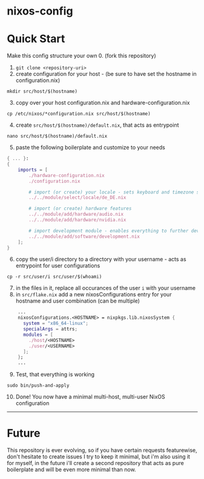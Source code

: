 # nixos-config

# Quick Start
Make this config structure your own
0. (fork this repository)
1. `git clone <repository-uri>`
2. create configuration for your host - (be sure to have set the hostname in configuration.nix)
```shell
mkdir src/host/$(hostname)
```
3. copy over your host configuration.nix and hardware-configuration.nix 
```shell
cp /etc/nixos/*configuration.nix src/host/$(hostname)
```
4. create `src/host/$(hostname)/default.nix`, that acts as entrypoint
```shell
nano src/host/$(hostname)/default.nix
```
5. paste the following boilerplate and customize to your needs
```nix
{ ... }:
{
    imports = [
        ./hardware-configuration.nix
        ./configuration.nix

        # import (or create) your locale - sets keyboard and timezone stuff
        ../../module/select/locale/de_DE.nix

        # import (or create) hardware features
        ../../module/add/hardware/audio.nix
        ../../module/add/hardware/nvidia.nix

        # import development module - enables everything to further develop this config
        ../../module/add/software/development.nix
    ];
}
```
6. copy the user/i directory to a directory with your username - acts as entrypoint for user configurations
```shell
cp -r src/user/i src/user/$(whoami)
```
7. in the files in it, replace all occurances of the user `i` with your username
8. in `src/flake.nix` add a new nixosConfigurations entry for your hostname and user combination (can be multiple)
```nix
    ...
    nixosConfigurations.<HOSTNAME> = nixpkgs.lib.nixosSystem {
      system = "x86_64-linux";
      specialArgs = attrs;
      modules = [
        ./host/<HOSTNAME>
        ./user/<USERNAME>
      ];
    };
    ...
```
9. Test, that everything is working
```shell
sudo bin/push-and-apply
```
10. Done! You now have a minimal multi-host, multi-user NixOS configuration
***

# Future
This repository is ever evolving, so if you have certain requests featurewise, don't hesitate to create issues
I try to keep it minimal, but i'm also using it for myself, in the future i'll create a second repository
that acts as pure boilerplate and will be even more minimal than now.